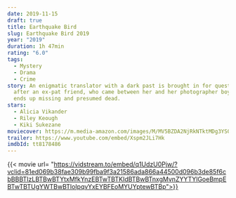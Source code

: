 ```yaml
---
date: 2019-11-15
draft: true
title: Earthquake Bird
slug: Earthquake Bird 2019
year: "2019"
duration: 1h 47min
rating: "6.0"
tags:
  - Mystery
  - Drama
  - Crime
story: An enigmatic translator with a dark past is brought in for questioning
  after an ex-pat friend, who came between her and her photographer boyfriend,
  ends up missing and presumed dead.
stars:
  - Alicia Vikander
  - Riley Keough
  - Kiki Sukezane
moviecover: https://m.media-amazon.com/images/M/MV5BZDA2NjRkNTktMDg3YS00OTVhLTlmOGMtYWZkMGQyYjVhZjJhXkEyXkFqcGdeQXVyMDM2NDM2MQ@@._V1_UX182_CR0,0,182,268_AL_.jpg
trailer: https://www.youtube.com/embed/Xspm2JLi7Hk
imdbId: tt8178486
---
```


{{< movie url= "https://vidstream.to/embed/q1UdzU0Pjw/?vclid=81ed069b38fae309b99fba9f3a21586ada866a44500d096b3de85f6cbBBBTIzLBTBwBTYtxMfkYnzEBTwTBTKIdBTBwBTnxgMvnZYYTYlGoeBmpEBTwTBTUgYWTBwBTloIpqvYxEYBFEoMYUYptewBTBp">}}
